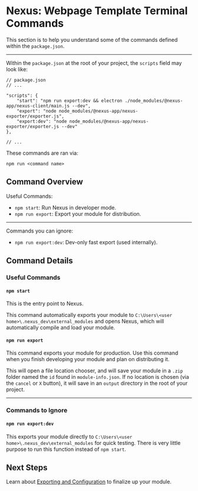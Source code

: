 # Nexus: Webpage Template Terminal Commands

This section is to help you understand some of the commands defined within the `package.json`.

---
Within the `package.json` at the root of your project, the `scripts` field may look like:
```jsonc
// package.json
// ...

"scripts": {
    "start": "npm run export:dev && electron ./node_modules/@nexus-app/nexus-client/main.js --dev",
    "export": "node node_modules/@nexus-app/nexus-exporter/exporter.js",
    "export:dev": "node node_modules/@nexus-app/nexus-exporter/exporter.js --dev"
},

// ...
```
These commands are ran via:
```
npm run <command name>
```
## Command Overview
Useful Commands:
- `npm start`: Run Nexus in developer mode.
- `npm run export`: Export your module for distribution.
  
---
Commands you can ignore:  
- `npm run export:dev`: Dev-only fast export (used internally).


## Command Details
### Useful Commands
#### `npm start`
This is the entry point to Nexus.

This command automatically exports your module to `C:\Users\<user home>\.nexus_dev\external_modules` and opens Nexus, which will automatically compile and load your module.


#### `npm run export`
This command exports your module for production. Use this command when you finish developing your module and plan on distributing it.

This will open a file location chooser, and will save your module in a `.zip` folder named the `id` found in `module-info.json`. If no location is chosen (via the `cancel` or `X` button), it will save in an `output` directory in the root of your project.

---

### Commands to Ignore

#### `npm run export:dev`
This exports your module directly to `C:\Users\<user home>\.nexus_dev\external_modules` for quick testing. There is very little purpose to run this function instead of `npm start`.

## Next Steps
Learn about [Exporting and Configuration](../ConfigurationAndExport.md) to finalize up your module.